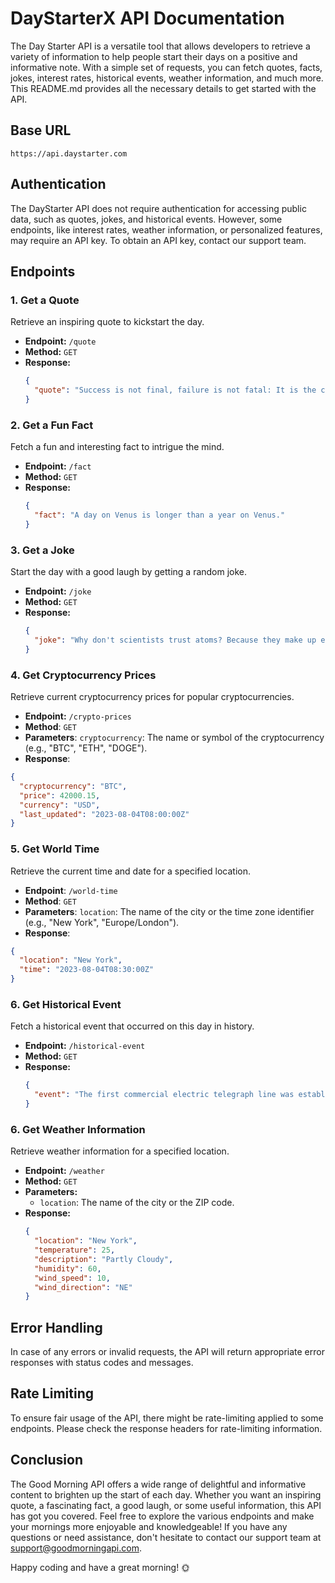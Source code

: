# DayStarterX API Documentation

The Day Starter API is a versatile tool that allows developers to retrieve a variety of information to help people start their days on a positive and informative note. With a simple set of requests, you can fetch quotes, facts, jokes, interest rates, historical events, weather information, and much more. This README.md provides all the necessary details to get started with the API.

## Base URL

```
https://api.daystarter.com
```

## Authentication

The DayStarter API does not require authentication for accessing public data, such as quotes, jokes, and historical events. However, some endpoints, like interest rates, weather information, or personalized features, may require an API key. To obtain an API key, contact our support team.

## Endpoints

### 1. Get a Quote

Retrieve an inspiring quote to kickstart the day.

- **Endpoint:** `/quote`
- **Method:** `GET`
- **Response:**
  ```json
  {
    "quote": "Success is not final, failure is not fatal: It is the courage to continue that counts. - Winston Churchill"
  }
  ```

### 2. Get a Fun Fact

Fetch a fun and interesting fact to intrigue the mind.

- **Endpoint:** `/fact`
- **Method:** `GET`
- **Response:**
  ```json
  {
    "fact": "A day on Venus is longer than a year on Venus."
  }
  ```

### 3. Get a Joke

Start the day with a good laugh by getting a random joke.

- **Endpoint:** `/joke`
- **Method:** `GET`
- **Response:**
  ```json
  {
    "joke": "Why don't scientists trust atoms? Because they make up everything!"
  }
  ```

### 4. Get Cryptocurrency Prices
Retrieve current cryptocurrency prices for popular cryptocurrencies.

- **Endpoint:** `/crypto-prices`
- **Method**: `GET`
- **Parameters**:
  `cryptocurrency`: The name or symbol of the cryptocurrency (e.g., "BTC", "ETH", "DOGE").
- **Response**:
```json
{
  "cryptocurrency": "BTC",
  "price": 42000.15,
  "currency": "USD",
  "last_updated": "2023-08-04T08:00:00Z"
}
```

### 5. Get World Time
Retrieve the current time and date for a specified location.

- **Endpoint**: `/world-time`
- **Method**: `GET`
- **Parameters**:
  `location`: The name of the city or the time zone identifier (e.g., "New York", "Europe/London").
- **Response**:
```json
{
  "location": "New York",
  "time": "2023-08-04T08:30:00Z"
}
```

### 6. Get Historical Event

Fetch a historical event that occurred on this day in history.

- **Endpoint:** `/historical-event`
- **Method:** `GET`
- **Response:**
  ```json
  {
    "event": "The first commercial electric telegraph line was established in 1844."
  }
  ```

### 6. Get Weather Information

Retrieve weather information for a specified location.

- **Endpoint:** `/weather`
- **Method:** `GET`
- **Parameters:**
  - `location`: The name of the city or the ZIP code.
- **Response:**
  ```json
  {
    "location": "New York",
    "temperature": 25,
    "description": "Partly Cloudy",
    "humidity": 60,
    "wind_speed": 10,
    "wind_direction": "NE"
  }
  ```

## Error Handling

In case of any errors or invalid requests, the API will return appropriate error responses with status codes and messages.

## Rate Limiting

To ensure fair usage of the API, there might be rate-limiting applied to some endpoints. Please check the response headers for rate-limiting information.

## Conclusion

The Good Morning API offers a wide range of delightful and informative content to brighten up the start of each day. Whether you want an inspiring quote, a fascinating fact, a good laugh, or some useful information, this API has got you covered. Feel free to explore the various endpoints and make your mornings more enjoyable and knowledgeable! If you have any questions or need assistance, don't hesitate to contact our support team at support@goodmorningapi.com.

Happy coding and have a great morning! 🌞
